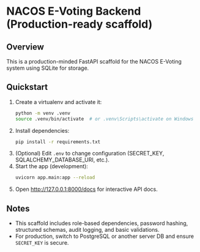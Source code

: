 # NACOS E-Voting Backend (Production-ready scaffold)

## Overview
This is a production-minded FastAPI scaffold for the NACOS E-Voting system using SQLite for storage.

## Quickstart
1. Create a virtualenv and activate it:
   ```bash
   python -m venv .venv
   source .venv/bin/activate  # or .venv\Scripts\activate on Windows
   ```
2. Install dependencies:
   ```bash
   pip install -r requirements.txt
   ```
3. (Optional) Edit `.env` to change configuration (SECRET_KEY, SQLALCHEMY_DATABASE_URI, etc.).
4. Start the app (development):
   ```bash
   uvicorn app.main:app --reload
   ```
5. Open http://127.0.0.1:8000/docs for interactive API docs.

## Notes
- This scaffold includes role-based dependencies, password hashing, structured schemas, audit logging, and basic validations.
- For production, switch to PostgreSQL or another server DB and ensure `SECRET_KEY` is secure.
